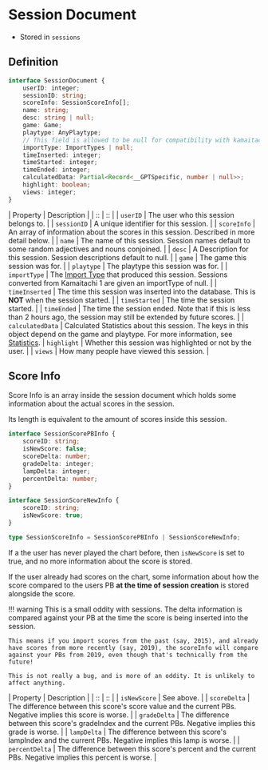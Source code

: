 # Session Document

- Stored in `sessions`

## Definition
```ts
interface SessionDocument {
	userID: integer;
	sessionID: string;
	scoreInfo: SessionScoreInfo[];
	name: string;
	desc: string | null;
	game: Game;
	playtype: AnyPlaytype;
	// This field is allowed to be null for compatibility with kamaitachi1 sessions, where import types didn't exist.
	importType: ImportTypes | null;
	timeInserted: integer;
	timeStarted: integer;
	timeEnded: integer;
	calculatedData: Partial<Record<__GPTSpecific, number | null>>;
	highlight: boolean;
	views: integer;
}
```

| Property | Description |
| :: | :: |
| `userID` | The user who this session belongs to. |
| `sessionID` | A unique identifier for this session. |
| `scoreInfo` | An array of information about the scores in this session. Described in more detail below. |
| `name` | The name of this session. Session names default to some random adjectives and nouns conjoined. |
| `desc` | A Description for this session. Session descriptions default to null. |
| `game` | The game this session was for. |
| `playtype` | The playtype this session was for. |
| `importType` | The [Import Type](../import/import-types.md) that produced this session. Sessions converted from Kamaitachi 1 are given an importType of null. |
| `timeInserted` | The time this session was inserted into the database. This is **NOT** when the session started. |
| `timeStarted` | The time the session started. |
| `timeEnded` | The time the session ended. Note that if this is less than 2 hours ago, the session may still be extended by future scores. |
| `calculatedData` | Calculated Statistics about this session. The keys in this object depend on the game and playtype. For more information, see [Statistics](../../user/stats/tachi.md).
| `highlight` | Whether this session was highlighted or not by the user. |
| `views` | How many people have viewed this session. |

## Score Info

Score Info is an array inside the session document which holds some information about the actual scores in the session.

Its length is equivalent to the amount of scores inside this session.

```ts
interface SessionScorePBInfo {
	scoreID: string;
	isNewScore: false;
	scoreDelta: number;
	gradeDelta: integer;
	lampDelta: integer;
	percentDelta: number;
}

interface SessionScoreNewInfo {
	scoreID: string;
	isNewScore: true;
}

type SessionScoreInfo = SessionScorePBInfo | SessionScoreNewInfo;
```

If a the user has never played the chart before, then `isNewScore` is set to true, and no more information about the score is stored.

If the user already had scores on the chart, some information about how the score compared to the users PB **at the time of session creation** is stored alongside the score.

!!! warning
	This is a small oddity with sessions. The delta information is compared against your PB at the time the score is being inserted into the session.

	This means if you import scores from the past (say, 2015), and already have scores from more recently (say, 2019), the scoreInfo will compare against your PBs from 2019, even though that's technically from the future!

	This is not really a bug, and is more of an oddity. It is unlikely to affect anything.

| Property | Description |
| :: | :: |
| `isNewScore` | See above. |
| `scoreDelta` | The difference between this score's score value and the current PBs. Negative implies this score is worse. |
| `gradeDelta` | The difference between this score's gradeIndex and the current PBs. Negative implies this grade is worse. |
| `lampDelta` | The difference between this score's lampIndex and the current PBs. Negative implies this lamp is worse. |
| `percentDelta` | The difference between this score's percent and the current PBs. Negative implies this percent is worse. |

